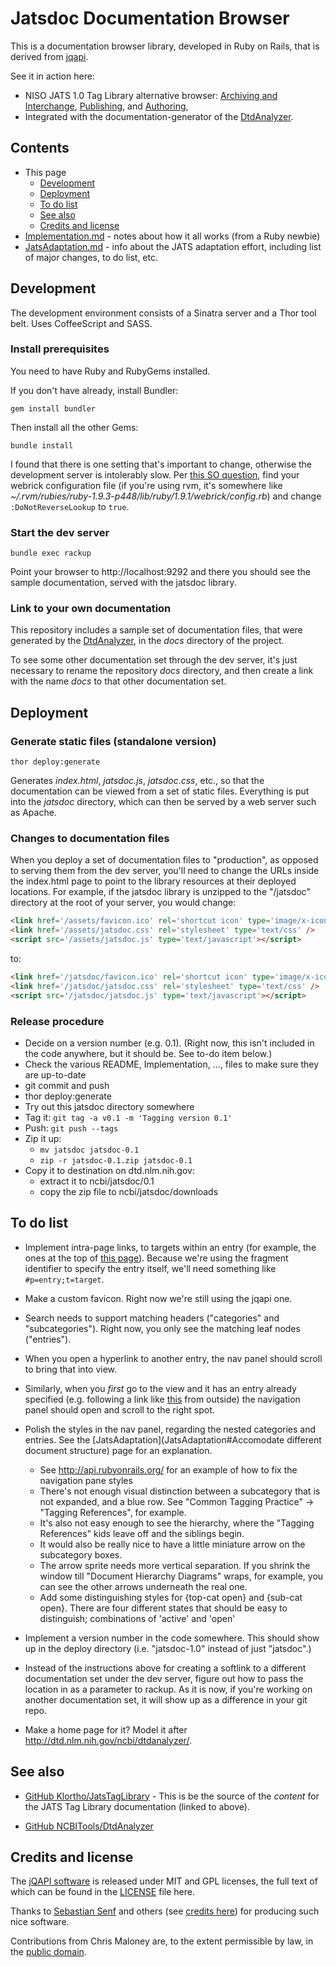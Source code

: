﻿# Jatsdoc Documentation Browser

This is a documentation browser library, developed in Ruby on Rails, that is
derived from [jqapi](https://github.com/jqapi/jqapi).

See it in action here:

* NISO JATS 1.0 Tag Library alternative browser:
  [Archiving and Interchange](http://jatspan.org/niso/archiving-1.0/),
  [Publishing](http://jatspan.org/niso/publishing-1.0/), and
  [Authoring](http://jatspan.org/niso/authoring-1.0/),
* Integrated with the documentation-generator of the
  [DtdAnalyzer](https://github.com/Klortho/DtdAnalyzer).

## Contents

* This page
    * [Development](#development)
    * [Deployment](#deployment)
    * [To do list](#to-do-list)
    * [See also](#see-also)
    * [Credits and license](#credits-and-license)
* [Implementation.md](Implementation.md) - notes about how it all works (from a Ruby newbie)
* [JatsAdaptation.md](JatsAdaptation.md) - info about the JATS adaptation effort, including list
  of major changes, to do list, etc.


## Development

The development environment consists of a Sinatra server and a Thor
tool belt.  Uses CoffeeScript and SASS.

### Install prerequisites

You need to have Ruby and RubyGems installed.

If you don't have already, install Bundler:

    gem install bundler

Then install all the other Gems:

    bundle install

I found that there is one setting that's important to change, otherwise the
development server is intolerably slow.  Per [this SO
question](http://stackoverflow.com/questions/1156759/webrick-is-very-slow-to-respond-how-to-speed-it-up),
find your webrick configuration file (if you're using rvm, it's somewhere like
*~/.rvm/rubies/ruby-1.9.3-p448/lib/ruby/1.9.1/webrick/config.rb*)
and change `:DoNotReverseLookup` to `true`.


### Start the dev server

    bundle exec rackup

Point your browser to http://localhost:9292 and there you should see the sample
documentation, served with the jatsdoc library.


### Link to your own documentation

This repository includes a sample set of documentation files, that were generated
by the [DtdAnalyzer](http://dtd.nlm.nih.gov/ncbi/dtdanalyzer/), in the *docs*
directory of the project.

To see some other documentation set through the dev server, it's just necessary to
rename the repository *docs* directory, and then create a link with the name *docs*
to that other documentation set.


## Deployment

### Generate static files (standalone version)

    thor deploy:generate

Generates *index.html*, *jatsdoc.js*, *jatsdoc.css*, etc., so that the documentation can be
viewed from a set of static files.  Everything is put into the *jatsdoc* directory,
which can then be served by a web server such as Apache.

### Changes to documentation files

When you deploy a set of documentation files to "production", as opposed to serving
them from the dev server, you'll need to change the URLs inside the index.html
page to point to the library resources at their deployed locations.  For example,
if the jatsdoc library is unzipped to the "/jatsdoc" directory at the root of your
server, you would change:

```html
<link href='/assets/favicon.ico' rel='shortcut icon' type='image/x-icon' />
<link href='/assets/jatsdoc.css' rel='stylesheet' type='text/css' />
<script src='/assets/jatsdoc.js' type='text/javascript'></script>
```

to:

```html
<link href='/jatsdoc/favicon.ico' rel='shortcut icon' type='image/x-icon' />
<link href='/jatsdoc/jatsdoc.css' rel='stylesheet' type='text/css' />
<script src='/jatsdoc/jatsdoc.js' type='text/javascript'></script>
```

### Release procedure

- Decide on a version number (e.g. 0.1).  (Right now, this isn't included in the code
  anywhere, but it should be.  See to-do item below.)
- Check the various README, Implementation, ..., files to make sure they are up-to-date
- git commit and push
- thor deploy:generate
- Try out this jatsdoc directory somewhere
- Tag it: `git tag -a v0.1 -m 'Tagging version 0.1'`
- Push:  `git push --tags`
- Zip it up:
    - `mv jatsdoc jatsdoc-0.1`
    - `zip -r jatsdoc-0.1.zip jatsdoc-0.1`
- Copy it to destination on dtd.nlm.nih.gov:
    - extract it to ncbi/jatsdoc/0.1
    - copy the zip file to ncbi/jatsdoc/downloads


## To do list

* Implement intra-page links, to targets within an entry (for example, the ones at the
  top of [this page](http://jatspan.org/niso/archiving-1.0/#p=general-introduction)).
  Because we're using the fragment identifier to specify the entry itself, we'll need
  something like `#p=entry;t=target`.

* Make a custom favicon.  Right now we're still using the jqapi one.

* Search needs to support matching headers ("categories" and "subcategories").  Right
  now, you only see the matching leaf nodes ("entries").

* When you open a hyperlink to another entry, the nav panel should scroll to bring that
  into view.

* Similarly, when you *first* go to the view and it has an entry already specified
  (e.g. following a link like [this](http://jatspan.org/niso/archiving-1.0/#p=attr-contrib-type)
  from outside) the navigation panel should open and scroll to the right spot.

* Polish the styles in the nav panel, regarding the nested categories and entries.
  See the [JatsAdaptation](JatsAdaptation#Accomodate different document structure)
  page for an explanation.
    - See http://api.rubyonrails.org/ for an example of how to fix
      the navigation pane styles
    - There's not enough visual distinction between a subcategory that is not
      expanded, and a blue row.  See "Common Tagging Practice" →
      "Tagging References", for example.
    - It's also not easy enough to see the hierarchy, where the "Tagging References"
      kids leave off and the siblings begin.
    - It would also be really nice to have a little miniature arrow on the subcategory
      boxes.
    - The arrow sprite needs more vertical separation.  If you shrink the window till
      "Document Hierarchy Diagrams" wraps, for example, you can see the other arrows
      underneath the real one.
    - Add some distinguishing styles for {top-cat open} and {sub-cat open}.  There
      are four different states that should be easy to distinguish; combinations of
      'active' and 'open'

* Implement a version number in the code somewhere.  This should show up in the deploy
  directory (i.e. "jatsdoc-1.0" instead of just "jatsdoc".)

* Instead of the instructions above for creating a softlink to a different documentation
  set under the dev server, figure out how to pass the location in as a parameter to
  rackup.  As it is now, if you're working on another documentation set, it will show
  up as a difference in your git repo.

* Make a home page for it?  Model it after http://dtd.nlm.nih.gov/ncbi/dtdanalyzer/.


## See also

* [GitHub Klortho/JatsTagLibrary](https://github.com/Klortho/JatsTagLibrary) -
  This is be the source of the *content* for the JATS Tag Library documentation
  (linked to above).

* [GitHub NCBITools/DtdAnalyzer](https://github.com/NCBITools/DtdAnalyzer)

## Credits and license

The [jQAPI software](https://github.com/jqapi/jqapi) is released under MIT and GPL
licenses, the full text of which can be found in the
[LICENSE](https://github.com/Klortho/jatsdoc/blob/master/LICENSE) file here.

Thanks to [Sebastian Senf](http://mustardamus.com/) and others (see [credits
here](http://jqapi.com/)) for producing such nice software.

Contributions from Chris Maloney are, to the extent permissible by law, in the
[public domain](http://creativecommons.org/publicdomain/zero/1.0/).



